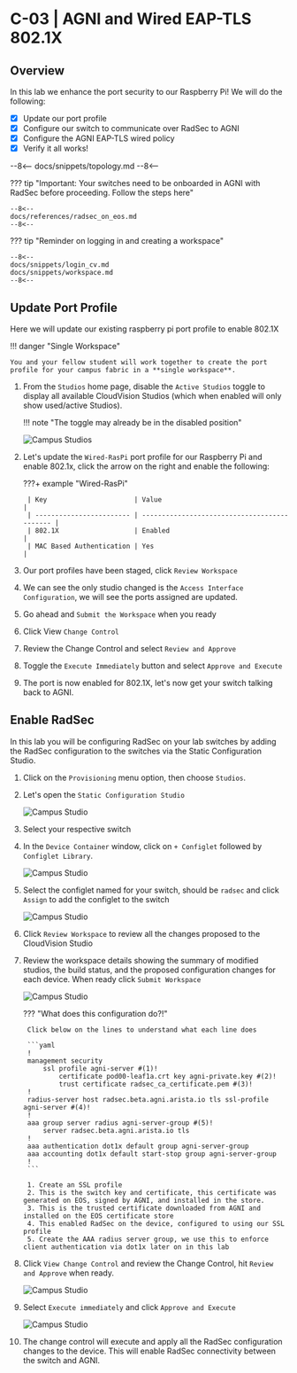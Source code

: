 # C-03 | AGNI and Wired EAP-TLS 802.1X

## Overview

In this lab we enhance the port security to our Raspberry Pi! We will do the following:

- [x] Update our port profile
- [x] Configure our switch to communicate over RadSec to AGNI
- [x] Configure the AGNI EAP-TLS wired policy
- [x] Verify it all works!

--8<--
docs/snippets/topology.md
--8<--

??? tip "Important: Your switches need to be onboarded in AGNI with RadSec before proceeding. Follow the steps here"

    --8<--
    docs/references/radsec_on_eos.md
    --8<--

??? tip "Reminder on logging in and creating a workspace"

    --8<--
    docs/snippets/login_cv.md
    docs/snippets/workspace.md
    --8<--

## Update Port Profile

Here we will update our existing raspberry pi port profile to enable 802.1X

!!! danger "Single Workspace"

    You and your fellow student will work together to create the port profile for your campus fabric in a **single workspace**.

1. From the `Studios` home page, disable the `Active Studios` toggle to display all available CloudVision Studios (which when enabled will only show used/active Studios).

    !!! note "The toggle may already be in the disabled position"

      ![Campus Studios](../a_wired/assets/images/a02/01_access_config.png)

2. Let's update the `Wired-RasPi` port profile for our Raspberry Pi and enable 802.1x, click the arrow on the right and enable the following:

    ???+ example "Wired-RasPi"

        | Key                      | Value                                        |
        | ------------------------ | -------------------------------------------- |
        | 802.1X                   | Enabled                                      |
        | MAC Based Authentication | Yes                                          |

3. Our port profiles have been staged, click `Review Workspace`

4. We can see the only studio changed is the `Access Interface Configuration`, we will see the ports assigned are updated.

5. Go ahead and `Submit the Workspace` when you ready

6. Click View `Change Control`

7. Review the Change Control and select `Review and Approve`

8. Toggle the `Execute Immediately` button and select `Approve and Execute`

9. The port is now enabled for 802.1X, let's now get your switch talking back to AGNI.

## Enable RadSec

In this lab you will be configuring RadSec on your lab switches by adding the RadSec configuration to the switches via the Static Configuration Studio.

1. Click on the `Provisioning` menu option, then choose `Studios`.
2. Let's open the `Static Configuration Studio`

   ![Campus Studio](./assets/images/c03/01_radsec.png)

3. Select your respective switch
4. In the `Device Container` window, click on `+ Configlet` followed by `Configlet Library`.

   ![Campus Studio](./assets/images/c03/02_radsec.png)

5. Select the configlet named for your switch, should be `radsec` and click `Assign` to add the configlet to the switch

   ![Campus Studio](./assets/images/c03/03_radsec.png)

6. Click `Review Workspace` to review all the changes proposed to the CloudVision Studio

7. Review the workspace details showing the summary of modified studios, the build status, and the proposed configuration changes for each device. When ready click `Submit Workspace`

    ![Campus Studio](./assets/images/c03/05_radsec.png)

    ??? "What does this configuration do?!"

        Click below on the lines to understand what each line does

        ```yaml
        !
        management security
            ssl profile agni-server #(1)!
                certificate pod00-leaf1a.crt key agni-private.key #(2)!
                trust certificate radsec_ca_certificate.pem #(3)!
        !
        radius-server host radsec.beta.agni.arista.io tls ssl-profile agni-server #(4)!
        !
        aaa group server radius agni-server-group #(5)!
            server radsec.beta.agni.arista.io tls
        !
        aaa authentication dot1x default group agni-server-group
        aaa accounting dot1x default start-stop group agni-server-group
        !
        ```

        1. Create an SSL profile
        2. This is the switch key and certificate, this certificate was generated on EOS, signed by AGNI, and installed in the store.
        3. This is the trusted certificate downloaded from AGNI and installed on the EOS certificate store
        4. This enabled RadSec on the device, configured to using our SSL profile
        5. Create the AAA radius server group, we use this to enforce client authentication via dot1x later on in this lab

8. Click `View Change Control` and review the Change Control, hit `Review and Approve` when ready.

    ![Campus Studio](./assets/images/c03/07_radsec.png)

9. Select `Execute immediately` and click `Approve and Execute`

    ![Campus Studio](./assets/images/c03/08_radsec.png)

10. The change control will execute and apply all the RadSec configuration changes to the device. This will enable RadSec connectivity between the switch and AGNI.

    <!-- !!! tip "Automating Certificates"

        The switch and AGNI certs were generated, signed, and installed using automation before hand. Specifically ansible and leveraging both the switch eAPI and AGNI API. You can read more on how this role works [EOS AGNI Radsec (GitHub)](https://github.com/carl-baillargeon/eos_agni_radsec/tree/main){target="_blank"}

    ![Campus Studio](./assets/images/c03/09_radsec.png)

11. See the [Configuring RadSec](../references/radsec.md) in EOS for additional information. -->

--8<--
docs/snippets/login_agni.md
--8<--

## Create Wired EAP-TLS Network and Segment

1. Click on `Access Devices > Devices` to confirm the RadSec connection is up.

    ![Campus Studio](./assets/images/c03/agni/01_agni.png)

2. In this section we will create a Network and Segment in CloudVision AGNI to utilize a certificate based TLS authentication method on a wired connection with a Raspberry Pi.
3. Click on `Networks` and select `+ Add Network`

    ![Campus Studio](./assets/images/c03/agni/02_agni.png)

4. Before configuring the network, see `Access Device Group`, click on the `+` to create a new device group.

    ???+ example "Network Settings"
        | Field                       |  Student 1   |  Student 2   |
        | --------------------------- | :----------: | :----------: |
        | Name                        |   WIRED-A    |   WIRED-B    |
        | Description                 |   WIRED-A    |   WIRED-B    |
        | Available Devices (`+ Add`) | POD##-LEAF1A | POD##-LEAF1B |

5. Fill in and select the Following fields on the `Add Network` page.

    ???+ example "Network Settings"

        | Field                          |           Student 1           |           Student 2           |
        | ------------------------------ | :---------------------------: | :---------------------------: |
        | Name                           |         ATD-##A-WIRED         |         ATD-##B-WIRED         |
        | Connection Type                |             Wired             |             Wired             |
        | Access Device Group            |            WIRED-A            |            WIRED-B            |
        | Status                         |            Enabled            |            Enabled            |
        | Authentication type            | Client Certificate (EAP-TLS)  | Client Certificate (EAP-TLS)  |
        | Fallback to mac Authentication |            Enabled            |            Enabled            |
        | MAC Authentication Type        | Allow Registered Clients Only | Allow Registered Clients Only |
        | Onboarding                     |            Enabled            |            Enabled            |
        | Authorized User Groups         |            Arista             |            Arista             |

    ![Campus Studio](./assets/images/c03/agni/03_agni.png)

6. When done, click on `Add Network` at the bottom of the screen.
7. Next, click on `Segments` and then `+ Add Segment`

    ![Campus Studio](./assets/images/c03/agni/04_agni.png)

8. Configure the network segment with the following settings:

    ???+ example "Segment Settings"

        | Field        |                           Student 1                           |                           Student 2                           |
        | ------------ | :-----------------------------------------------------------: | :-----------------------------------------------------------: |
        | Name         |                         ATD-##A-WIRED                         |                         ATD-##B-WIRED                         |
        | Description  |                         ATD-##A-WIRED                         |                         ATD-##B-WIRED                         |
        | Condition #1 |                `Network:Name is ATD-##A-WIRED`                |                `Network:Name is ATD-##B-WIRED`                |
        | Condition #2 | `Network:Authentication Type is Client Certificate (EAP-TLS)` | `Network:Authentication Type is Client Certificate (EAP-TLS)` |
        | Action #1    |                        `Allow Access`                         |                        `Allow Access`                         |

    ![Campus Studio](./assets/images/c03/agni/06_agni.png)

9. Finally, select `Add Segment` at the bottom of the page.

10. You should now be able to expand and review your segment.

    ![Campus Studio](./assets/images/c03/agni/07_agni.png)

11. Next, click on `Sessions` to see if your ATD Raspberry Pi has a connection via the Wired connection.

    ![Campus Studio](./assets/images/c03/agni/07_agni.png)

    !!! note "Client Certificate"

        The Client Certificate has already been applied to the Raspberry Pi.

## Validate and Verify Wired EAP-TLS Device

### AGNI

1. Once the device is connected you will be able to view the status of the connection and additional session details if you click on the Eye to the right of the device.
2. AGNI will then display more in depth session information regarding the device and connection.

### CloudVision Endpoint Overview

Show Endpoint Overview, search for a device on the students pod, sflow will be enabled, should be able to see more info about authentication, traffic flows, and

### EOS CLI

You can also validate the session on the switch by issuing the following commands in the switch CLI

```yaml
show dot1x host
show dot1x host mac d83a.dd98.6183 detail
```

```yaml hl_lines="4 8 10-12"
pod00-leaf1a#show dot1x host
Port      Supplicant MAC Auth  State                   Fallback               VLAN
--------- -------------- ----- ----------------------- ---------------------- ----
Et2       d83a.dd98.6183 EAPOL SUCCESS                 NONE

pod00-leaf1a#show dot1x host mac d83a.dd98.6183 detail
Operational:
Supplicant MAC: d83a.dd98.6183
User name: aristaatd01@outlook.com
Interface: Ethernet2
Authentication method: EAPOL
Supplicant state: SUCCESS
Fallback applied: NONE
Calling-Station-Id: D8-3A-DD-98-61-83
Reauthentication behaviour: DO-NOT-RE-AUTH
Reauthentication interval: 0 seconds
VLAN ID:
Accounting-Session-Id: 1x00000004
Captive portal:
AAA Server Returned:
Arista-WebAuth:
Class: Rcnlkerh9ci3s72u197e0|C4151a596-baab-444b-a4fd-ad40946d8b5f
Filter-Id:
Framed-IP-Address: 192.168.101.21 sourceArp
NAS-Filter-Rule:
Service-Type: None
Session-Timeout: 86400 seconds
Termination-Action: RADIUS-REQUEST
Tunnel-Private-GroupId:
Arista-PeriodicIdentity:
```

!!! tip "🎉 CONGRATS! You have completed the Security labs! 🎉"

--8<-- "includes/abbreviations.md"
